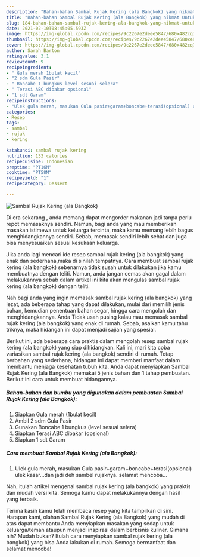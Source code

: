 ```yaml
---
description: "Bahan-bahan Sambal Rujak Kering (ala Bangkok) yang nikmat Untuk Jualan"
title: "Bahan-bahan Sambal Rujak Kering (ala Bangkok) yang nikmat Untuk Jualan"
slug: 184-bahan-bahan-sambal-rujak-kering-ala-bangkok-yang-nikmat-untuk-jualan
date: 2021-02-10T08:45:05.593Z
image: https://img-global.cpcdn.com/recipes/9c2267e2deee5847/680x482cq70/sambal-rujak-kering-ala-bangkok-foto-resep-utama.jpg
thumbnail: https://img-global.cpcdn.com/recipes/9c2267e2deee5847/680x482cq70/sambal-rujak-kering-ala-bangkok-foto-resep-utama.jpg
cover: https://img-global.cpcdn.com/recipes/9c2267e2deee5847/680x482cq70/sambal-rujak-kering-ala-bangkok-foto-resep-utama.jpg
author: Sarah Barton
ratingvalue: 3.1
reviewcount: 9
recipeingredient:
- " Gula merah 1bulat kecil"
- "2 sdm Gula Pasir"
- " Boncabe 1 bungkus level sesuai selera"
- " Terasi ABC dibakar opsional"
- "1 sdt Garam"
recipeinstructions:
- "Ulek gula merah, masukan Gula pasir+garam+boncabe+terasi(opsional) ulek kasar...dan jadi deh sambel rujaknya. selamat mencoba..."
categories:
- Resep
tags:
- sambal
- rujak
- kering

katakunci: sambal rujak kering 
nutrition: 133 calories
recipecuisine: Indonesian
preptime: "PT16M"
cooktime: "PT58M"
recipeyield: "1"
recipecategory: Dessert

---
```



![Sambal Rujak Kering (ala Bangkok)](https://img-global.cpcdn.com/recipes/9c2267e2deee5847/680x482cq70/sambal-rujak-kering-ala-bangkok-foto-resep-utama.jpg)

Di era  sekarang , anda memang dapat mengorder makanan jadi tanpa perlu repot memasaknya sendiri. Namun, bagi anda yang mau memberikan masakan istimewa untuk keluarga tercinta, maka kamu memang lebih bagus menghidangkannya sendiri. Sebab, memasak sendiri lebih sehat dan juga bisa menyesuaikan sesuai kesukaan keluarga.

Jika anda lagi mencari ide resep sambal rujak kering (ala bangkok) yang enak dan sederhana,maka di sinilah tempatnya. Cara membuat sambal rujak kering (ala bangkok)  sebenarnya tidak susah untuk dilakukan jika kamu membuatnya dengan teliti. Namun, anda jangan cemas akan gagal dalam melakukannya 
sebab dalam artikel ini kita akan mengulas sambal rujak kering (ala bangkok) dengan teliti.  



Nah bagi anda yang ingin memasak sambal rujak kering (ala bangkok) yang lezat, ada beberapa tahap yang dapat dilakukan, mulai dari memilih jenis bahan, kemudian penentuan bahan segar, hingga cara mengolah dan menghidangkannya. Anda Tidak usah pusing kalau mau memasak sambal rujak kering (ala bangkok) yang enak di rumah. Sebab, asalkan kamu  tahu triknya, maka hidangan ini dapat menjadi sajian yang spesial.

Berikut ini, ada beberapa cara praktis  dalam mengolah resep sambal rujak kering (ala bangkok) yang siap dihidangkan. Kali ini, mari kita coba variasikan sambal rujak kering (ala bangkok) sendiri di rumah. Tetap berbahan yang sederhana, hidangan ini dapat memberi manfaat dalam membantu menjaga kesehatan tubuh kita. Anda dapat menyiapkan Sambal Rujak Kering (ala Bangkok) memakai 5 jenis bahan dan 1 tahap pembuatan. Berikut ini cara untuk membuat hidangannya.

<!--inarticleads1-->

##### Bahan-bahan dan bumbu yang digunakan dalam pembuatan Sambal Rujak Kering (ala Bangkok):

1. Siapkan  Gula merah (1bulat kecil)
1. Ambil 2 sdm Gula Pasir
1. Gunakan  Boncabe 1 bungkus (level sesuai selera)
1. Siapkan  Terasi ABC dibakar (opsional)
1. Siapkan 1 sdt Garam




<!--inarticleads2-->

##### Cara membuat Sambal Rujak Kering (ala Bangkok):

1. Ulek gula merah, masukan Gula pasir+garam+boncabe+terasi(opsional) ulek kasar...dan jadi deh sambel rujaknya. selamat mencoba...




Nah, itulah artikel mengenai  sambal rujak kering (ala bangkok)  yang praktis dan mudah versi kita. Semoga kamu dapat melakukannya dengan hasil yang terbaik. 

Terima kasih kamu telah membaca resep yang kita tampilkan di sini. Harapan kami, olahan  Sambal Rujak Kering (ala Bangkok) yang mudah di atas dapat membantu Anda menyiapkan masakan yang sedap untuk keluarga/teman ataupun menjadi inspirasi dalam berbisnis kuliner. Gimana nih? Mudah bukan? Itulah cara menyiapkan sambal rujak kering (ala bangkok) yang bisa Anda lakukan di rumah. Semoga bermanfaat dan selamat mencoba!

